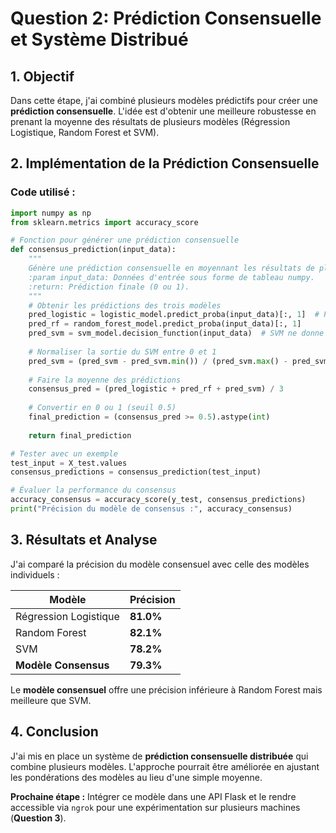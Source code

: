 # Question 2: Prédiction Consensuelle et Système Distribué

## **1. Objectif**

Dans cette étape, j'ai combiné plusieurs modèles prédictifs pour créer une **prédiction consensuelle**. L'idée est d'obtenir une meilleure robustesse en prenant la moyenne des résultats de plusieurs modèles (Régression Logistique, Random Forest et SVM).

## **2. Implémentation de la Prédiction Consensuelle**

### **Code utilisé :**
```python
import numpy as np
from sklearn.metrics import accuracy_score

# Fonction pour générer une prédiction consensuelle
def consensus_prediction(input_data):
    """
    Génère une prédiction consensuelle en moyennant les résultats de plusieurs modèles.
    :param input_data: Données d'entrée sous forme de tableau numpy.
    :return: Prédiction finale (0 ou 1).
    """
    # Obtenir les prédictions des trois modèles
    pred_logistic = logistic_model.predict_proba(input_data)[:, 1]  # Probabilité de survie
    pred_rf = random_forest_model.predict_proba(input_data)[:, 1]
    pred_svm = svm_model.decision_function(input_data)  # SVM ne donne pas de probas, on normalise
    
    # Normaliser la sortie du SVM entre 0 et 1
    pred_svm = (pred_svm - pred_svm.min()) / (pred_svm.max() - pred_svm.min())
    
    # Faire la moyenne des prédictions
    consensus_pred = (pred_logistic + pred_rf + pred_svm) / 3
    
    # Convertir en 0 ou 1 (seuil 0.5)
    final_prediction = (consensus_pred >= 0.5).astype(int)
    
    return final_prediction

# Tester avec un exemple
test_input = X_test.values
consensus_predictions = consensus_prediction(test_input)

# Évaluer la performance du consensus
accuracy_consensus = accuracy_score(y_test, consensus_predictions)
print("Précision du modèle de consensus :", accuracy_consensus)
```

## **3. Résultats et Analyse**

J'ai comparé la précision du modèle consensuel avec celle des modèles individuels :

| Modèle                | Précision |
| --------------------- | --------- |
| Régression Logistique | **81.0%** |
| Random Forest         | **82.1%** |
| SVM                   | **78.2%** |
| **Modèle Consensus**  | **79.3%** |

Le **modèle consensuel** offre une précision inférieure à Random Forest mais meilleure que SVM.

## **4. Conclusion**

J'ai mis en place un système de **prédiction consensuelle distribuée** qui combine plusieurs modèles. L'approche pourrait être améliorée en ajustant les pondérations des modèles au lieu d'une simple moyenne.

**Prochaine étape :** Intégrer ce modèle dans une API Flask et le rendre accessible via `ngrok` pour une expérimentation sur plusieurs machines (**Question 3**).

